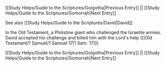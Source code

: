 [[Study Helps/Guide to the Scriptures/Golgotha|Previous Entry]]  ||  [[Study Helps/Guide to the Scriptures/Gomorrah|Next Entry]]

 See also [[Study Helps/Guide to the Scriptures/David|David]]

 In the Old Testament, a Philistine giant who challenged the Israelite armies. David accepted his challenge and killed him with the Lord's help ([[Old Testament/1 Samuel/1 Samuel 17|1 Sam. 17]]).

[[Study Helps/Guide to the Scriptures/Golgotha|Previous Entry]]  ||  [[Study Helps/Guide to the Scriptures/Gomorrah|Next Entry]]